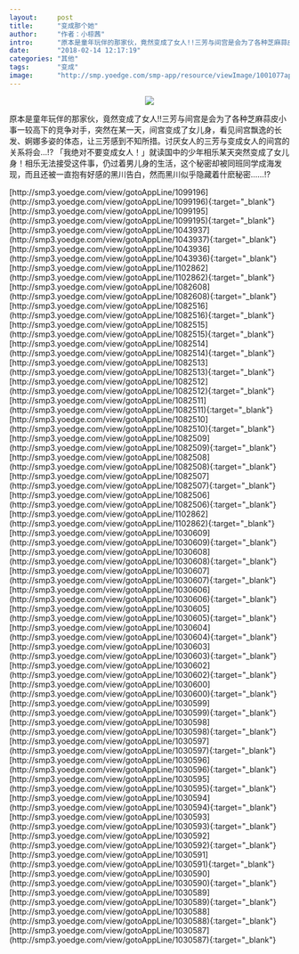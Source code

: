 ```yaml
---
layout:     post
title:      "变成那个她"
author:     "作者：小椋茜"
intro:      "原本是童年玩伴的那家伙，竟然变成了女人!!三芳与间宫是会为了各种芝麻蒜皮小事一较高下的竞争对手，突然在某一天，间宫变成了女儿身，看见间宫飘逸的长发、婀娜多姿的体态，让三芳感到不知所措。讨厌女人的三芳与变成女人的间宫的关系将会…!? 「我绝对不要变成女人！」就读国中的少年相乐某天突然变成了女儿身！相乐无法接受这件事，仍过着男儿身的生活，这个秘密却被同班同学成海发现，而且还被一直抱有好感的黑川告白，然而黑川似乎隐藏着什麽秘密……!?"
date:       "2018-02-14 12:17:19"
categories: "其他"
tags:       "变成"
image:      "http://smp.yoedge.com/smp-app/resource/viewImage/1001077appline.png"
---
```

<div style="text-align: center">
<p><img src="http://smp.yoedge.com/smp-app/resource/viewImage/1001077appline.png"/></p>
</div>
<p class="post-meta">
<span>原本是童年玩伴的那家伙，竟然变成了女人!!三芳与间宫是会为了各种芝麻蒜皮小事一较高下的竞争对手，突然在某一天，间宫变成了女儿身，看见间宫飘逸的长发、婀娜多姿的体态，让三芳感到不知所措。讨厌女人的三芳与变成女人的间宫的关系将会…!? 「我绝对不要变成女人！」就读国中的少年相乐某天突然变成了女儿身！相乐无法接受这件事，仍过着男儿身的生活，这个秘密却被同班同学成海发现，而且还被一直抱有好感的黑川告白，然而黑川似乎隐藏着什麽秘密……!?</span>
</p>
[http://smp3.yoedge.com/view/gotoAppLine/1099196](http://smp3.yoedge.com/view/gotoAppLine/1099196){:target="_blank"}
[http://smp3.yoedge.com/view/gotoAppLine/1099195](http://smp3.yoedge.com/view/gotoAppLine/1099195){:target="_blank"}
[http://smp3.yoedge.com/view/gotoAppLine/1043937](http://smp3.yoedge.com/view/gotoAppLine/1043937){:target="_blank"}
[http://smp3.yoedge.com/view/gotoAppLine/1043936](http://smp3.yoedge.com/view/gotoAppLine/1043936){:target="_blank"}
[http://smp3.yoedge.com/view/gotoAppLine/1102862](http://smp3.yoedge.com/view/gotoAppLine/1102862){:target="_blank"}
[http://smp3.yoedge.com/view/gotoAppLine/1082608](http://smp3.yoedge.com/view/gotoAppLine/1082608){:target="_blank"}
[http://smp3.yoedge.com/view/gotoAppLine/1082516](http://smp3.yoedge.com/view/gotoAppLine/1082516){:target="_blank"}
[http://smp3.yoedge.com/view/gotoAppLine/1082515](http://smp3.yoedge.com/view/gotoAppLine/1082515){:target="_blank"}
[http://smp3.yoedge.com/view/gotoAppLine/1082514](http://smp3.yoedge.com/view/gotoAppLine/1082514){:target="_blank"}
[http://smp3.yoedge.com/view/gotoAppLine/1082513](http://smp3.yoedge.com/view/gotoAppLine/1082513){:target="_blank"}
[http://smp3.yoedge.com/view/gotoAppLine/1082512](http://smp3.yoedge.com/view/gotoAppLine/1082512){:target="_blank"}
[http://smp3.yoedge.com/view/gotoAppLine/1082511](http://smp3.yoedge.com/view/gotoAppLine/1082511){:target="_blank"}
[http://smp3.yoedge.com/view/gotoAppLine/1082510](http://smp3.yoedge.com/view/gotoAppLine/1082510){:target="_blank"}
[http://smp3.yoedge.com/view/gotoAppLine/1082509](http://smp3.yoedge.com/view/gotoAppLine/1082509){:target="_blank"}
[http://smp3.yoedge.com/view/gotoAppLine/1082508](http://smp3.yoedge.com/view/gotoAppLine/1082508){:target="_blank"}
[http://smp3.yoedge.com/view/gotoAppLine/1082507](http://smp3.yoedge.com/view/gotoAppLine/1082507){:target="_blank"}
[http://smp3.yoedge.com/view/gotoAppLine/1082506](http://smp3.yoedge.com/view/gotoAppLine/1082506){:target="_blank"}
[http://smp3.yoedge.com/view/gotoAppLine/1102862](http://smp3.yoedge.com/view/gotoAppLine/1102862){:target="_blank"}
[http://smp3.yoedge.com/view/gotoAppLine/1030609](http://smp3.yoedge.com/view/gotoAppLine/1030609){:target="_blank"}
[http://smp3.yoedge.com/view/gotoAppLine/1030608](http://smp3.yoedge.com/view/gotoAppLine/1030608){:target="_blank"}
[http://smp3.yoedge.com/view/gotoAppLine/1030607](http://smp3.yoedge.com/view/gotoAppLine/1030607){:target="_blank"}
[http://smp3.yoedge.com/view/gotoAppLine/1030606](http://smp3.yoedge.com/view/gotoAppLine/1030606){:target="_blank"}
[http://smp3.yoedge.com/view/gotoAppLine/1030605](http://smp3.yoedge.com/view/gotoAppLine/1030605){:target="_blank"}
[http://smp3.yoedge.com/view/gotoAppLine/1030604](http://smp3.yoedge.com/view/gotoAppLine/1030604){:target="_blank"}
[http://smp3.yoedge.com/view/gotoAppLine/1030603](http://smp3.yoedge.com/view/gotoAppLine/1030603){:target="_blank"}
[http://smp3.yoedge.com/view/gotoAppLine/1030602](http://smp3.yoedge.com/view/gotoAppLine/1030602){:target="_blank"}
[http://smp3.yoedge.com/view/gotoAppLine/1030600](http://smp3.yoedge.com/view/gotoAppLine/1030600){:target="_blank"}
[http://smp3.yoedge.com/view/gotoAppLine/1030599](http://smp3.yoedge.com/view/gotoAppLine/1030599){:target="_blank"}
[http://smp3.yoedge.com/view/gotoAppLine/1030598](http://smp3.yoedge.com/view/gotoAppLine/1030598){:target="_blank"}
[http://smp3.yoedge.com/view/gotoAppLine/1030597](http://smp3.yoedge.com/view/gotoAppLine/1030597){:target="_blank"}
[http://smp3.yoedge.com/view/gotoAppLine/1030596](http://smp3.yoedge.com/view/gotoAppLine/1030596){:target="_blank"}
[http://smp3.yoedge.com/view/gotoAppLine/1030595](http://smp3.yoedge.com/view/gotoAppLine/1030595){:target="_blank"}
[http://smp3.yoedge.com/view/gotoAppLine/1030594](http://smp3.yoedge.com/view/gotoAppLine/1030594){:target="_blank"}
[http://smp3.yoedge.com/view/gotoAppLine/1030593](http://smp3.yoedge.com/view/gotoAppLine/1030593){:target="_blank"}
[http://smp3.yoedge.com/view/gotoAppLine/1030592](http://smp3.yoedge.com/view/gotoAppLine/1030592){:target="_blank"}
[http://smp3.yoedge.com/view/gotoAppLine/1030591](http://smp3.yoedge.com/view/gotoAppLine/1030591){:target="_blank"}
[http://smp3.yoedge.com/view/gotoAppLine/1030590](http://smp3.yoedge.com/view/gotoAppLine/1030590){:target="_blank"}
[http://smp3.yoedge.com/view/gotoAppLine/1030589](http://smp3.yoedge.com/view/gotoAppLine/1030589){:target="_blank"}
[http://smp3.yoedge.com/view/gotoAppLine/1030588](http://smp3.yoedge.com/view/gotoAppLine/1030588){:target="_blank"}
[http://smp3.yoedge.com/view/gotoAppLine/1030587](http://smp3.yoedge.com/view/gotoAppLine/1030587){:target="_blank"}


